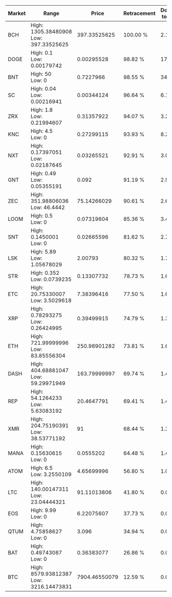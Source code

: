 | Market | Range | Price| Retracement | Doubles to 50% |
| --- | --- | --- | --- | --- |
| BCH | High: 1305.38480908<br />Low: 397.33525625 | 397.33525625 | 100.00 % | 2.14 |
| DOGE | High: 0.1<br />Low: 0.00179742 | 0.00295528 | 98.82 % | 17.22 |
| BNT | High: 50<br />Low: 0 | 0.7227966 | 98.55 % | 34.59 |
| SC | High: 0.04<br />Low: 0.00216941 | 0.00344124 | 96.64 % | 6.13 |
| ZRX | High: 1.8<br />Low: 0.21994607 | 0.31357922 | 94.07 % | 3.22 |
| KNC | High: 4.5<br />Low: 0 | 0.27299115 | 93.93 % | 8.24 |
| NXT | High: 0.17397051<br />Low: 0.02187645 | 0.03265521 | 92.91 % | 3.00 |
| GNT | High: 0.49<br />Low: 0.05355191 | 0.092 | 91.19 % | 2.95 |
| ZEC | High: 351.98806036<br />Low: 46.4442 | 75.14266029 | 90.61 % | 2.65 |
| LOOM | High: 0.5<br />Low: 0 | 0.07319604 | 85.36 % | 3.42 |
| SNT | High: 0.1450001<br />Low: 0 | 0.02665596 | 81.62 % | 2.72 |
| LSK | High: 5.89<br />Low: 1.05678029 | 2.00793 | 80.32 % | 1.73 |
| STR | High: 0.352<br />Low: 0.0739235 | 0.13307732 | 78.73 % | 1.60 |
| ETC | High: 20.75330007<br />Low: 3.5029618 | 7.38396416 | 77.50 % | 1.64 |
| XRP | High: 0.78293275<br />Low: 0.26424995 | 0.39499915 | 74.79 % | 1.33 |
| ETH | High: 721.99999996<br />Low: 83.85556304 | 250.98901282 | 73.81 % | 1.61 |
| DASH | High: 404.68881047<br />Low: 59.29971949 | 163.79999997 | 69.74 % | 1.42 |
| REP | High: 54.1264233<br />Low: 5.63083192 | 20.4647791 | 69.41 % | 1.46 |
| XMR | High: 204.75190391<br />Low: 38.53771192 | 91 | 68.44 % | 1.34 |
| MANA | High: 0.15630615<br />Low: 0 | 0.0555202 | 64.48 % | 1.41 |
| ATOM | High: 6.5<br />Low: 3.2550109 | 4.65699996 | 56.80 % | 1.05 |
| LTC | High: 140.00147311<br />Low: 23.04444321 | 91.11013806 | 41.80 % | 0.00 |
| EOS | High: 9.99<br />Low: 0 | 6.22075607 | 37.73 % | 0.00 |
| QTUM | High: 4.75858627<br />Low: 0 | 3.096 | 34.94 % | 0.00 |
| BAT | High: 0.49743087<br />Low: 0 | 0.36383077 | 26.86 % | 0.00 |
| BTC | High: 8579.93812387<br />Low: 3216.14473831 | 7904.46550079 | 12.59 % | 0.00 |
